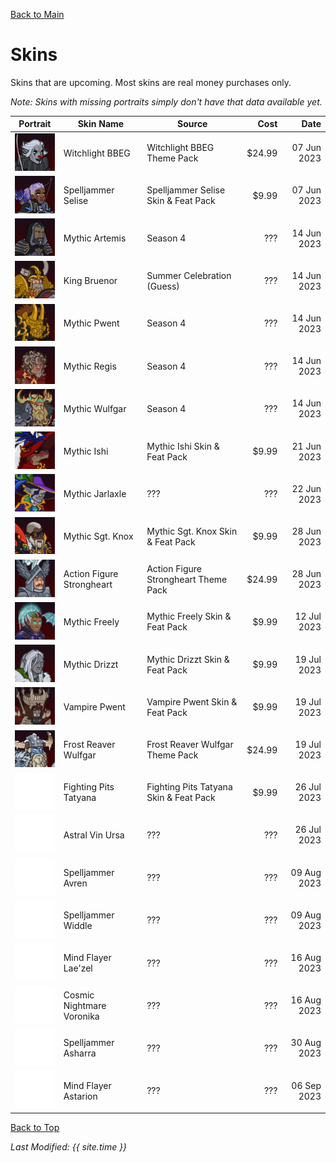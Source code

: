 [Back to Main](index.md)

# Skins

Skins that are upcoming. Most skins are real money purchases only.

*Note: Skins with missing portraits simply don't have that data available yet.*

| Portrait | Skin Name | Source | Cost | Date |
|---|---|---|--:|--:|
| ![Witchlight BBEG Portrait](images/skin_portraits/witchlightbbeg.png) | Witchlight BBEG | Witchlight BBEG Theme Pack | $24.99 | 07 Jun 2023 |
| ![Spelljammer Selise Portrait](images/skin_portraits/spelljammerselise.png) | Spelljammer Selise | Spelljammer Selise Skin & Feat Pack | $9.99 | 07 Jun 2023 |
| ![Mythic Artemis Portrait](images/skin_portraits/mythicartemis.png) | Mythic Artemis | Season 4 | ??? | 14 Jun 2023 |
| ![King Bruenor Portrait](images/skin_portraits/kingbruenor.png) | King Bruenor | Summer Celebration (Guess) | ??? | 14 Jun 2023 |
| ![Mythic Pwent Portrait](images/skin_portraits/mythicpwent.png) | Mythic Pwent | Season 4 | ??? | 14 Jun 2023 |
| ![Mythic Regis Portrait](images/skin_portraits/mythicregis.png) | Mythic Regis | Season 4 | ??? | 14 Jun 2023 |
| ![Mythic Wulfgar Portrait](images/skin_portraits/mythicwulfgar.png) | Mythic Wulfgar | Season 4 | ??? | 14 Jun 2023 |
| ![Mythic Ishi Portrait](images/skin_portraits/mythicishi.png) | Mythic Ishi | Mythic Ishi Skin & Feat Pack | $9.99 | 21 Jun 2023 |
| ![Mythic Jarlaxle Portrait](images/skin_portraits/mythicjarlaxle.png) | Mythic Jarlaxle | ??? | ??? | 22 Jun 2023 |
| ![Mythic Sgt. Knox Portrait](images/skin_portraits/mythicsgt.knox.png) | Mythic Sgt. Knox | Mythic Sgt. Knox Skin & Feat Pack | $9.99 | 28 Jun 2023 |
| ![Action Figure Strongheart Portrait](images/skin_portraits/actionfigurestrongheart.png) | Action Figure Strongheart | Action Figure Strongheart Theme Pack | $24.99 | 28 Jun 2023 |
| ![Mythic Freely Portrait](images/skin_portraits/mythicfreely.png) | Mythic Freely | Mythic Freely Skin & Feat Pack | $9.99 | 12 Jul 2023 |
| ![Mythic Drizzt Portrait](images/skin_portraits/mythicdrizzt.png) | Mythic Drizzt | Mythic Drizzt Skin & Feat Pack | $9.99 | 19 Jul 2023 |
| ![Vampire Pwent Portrait](images/skin_portraits/vampirepwent.png) | Vampire Pwent | Vampire Pwent Skin & Feat Pack | $9.99 | 19 Jul 2023 |
| ![Frost Reaver Wulfgar Portrait](images/skin_portraits/frostreaverwulfgar.png) | Frost Reaver Wulfgar | Frost Reaver Wulfgar Theme Pack | $24.99 | 19 Jul 2023 |
| ![Empty Placeholder](images/skin_portraits/unknown.png) | Fighting Pits Tatyana | Fighting Pits Tatyana Skin & Feat Pack | $9.99 | 26 Jul 2023 |
| ![Empty Placeholder](images/skin_portraits/unknown.png) | Astral Vin Ursa | ??? | ??? | 26 Jul 2023 |
| ![Empty Placeholder](images/skin_portraits/unknown.png) | Spelljammer Avren | ??? | ??? | 09 Aug 2023 |
| ![Empty Placeholder](images/skin_portraits/unknown.png) | Spelljammer Widdle | ??? | ??? | 09 Aug 2023 |
| ![Empty Placeholder](images/skin_portraits/unknown.png) | Mind Flayer Lae'zel | ??? | ??? | 16 Aug 2023 |
| ![Empty Placeholder](images/skin_portraits/unknown.png) | Cosmic Nightmare Voronika | ??? | ??? | 16 Aug 2023 |
| ![Empty Placeholder](images/skin_portraits/unknown.png) | Spelljammer Asharra | ??? | ??? | 30 Aug 2023 |
| ![Empty Placeholder](images/skin_portraits/unknown.png) | Mind Flayer Astarion | ??? | ??? | 06 Sep 2023 |

[Back to Top](#top)

*Last Modified: {{ site.time }}*